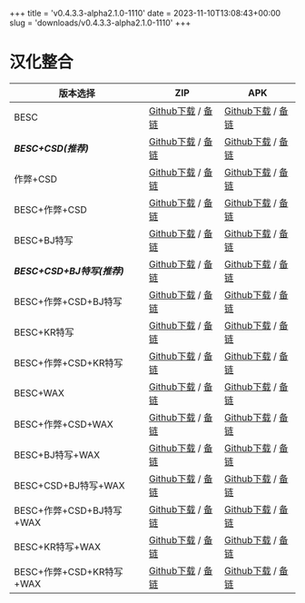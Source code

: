 
+++
title = 'v0.4.3.3-alpha2.1.0-1110'
date = 2023-11-10T13:08:43+00:00
slug = 'downloads/v0.4.3.3-alpha2.1.0-1110'
+++

# 汉化整合
|         版本选择          |                                                                                                                                                                           ZIP                                                                                                                                                                           |                                                                                                                                                                           APK                                                                                                                                                                           |
|---------------------------|---------------------------------------------------------------------------------------------------------------------------------------------------------------------------------------------------------------------------------------------------------------------------------------------------------------------------------------------------------|---------------------------------------------------------------------------------------------------------------------------------------------------------------------------------------------------------------------------------------------------------------------------------------------------------------------------------------------------------|
|BESC                       |[Github下载](https://github.com/sakarie9/DOL-CHS-MODS/releases/download/v0.4.3.3-alpha2.1.0-1110/dol-0.4.3.3-chsmods-a2.1.0-besc-1110.zip ) / [备链](https://ghproxy.com/https://github.com/sakarie9/DOL-CHS-MODS/releases/download/v0.4.3.3-alpha2.1.0-1110/dol-0.4.3.3-chsmods-a2.1.0-besc-1110.zip )                                                  |[Github下载](https://github.com/sakarie9/DOL-CHS-MODS/releases/download/v0.4.3.3-alpha2.1.0-1110/dol-0.4.3.3-chsmods-a2.1.0-besc-1110.apk ) / [备链](https://ghproxy.com/https://github.com/sakarie9/DOL-CHS-MODS/releases/download/v0.4.3.3-alpha2.1.0-1110/dol-0.4.3.3-chsmods-a2.1.0-besc-1110.apk )                                                  |
|***BESC+CSD(推荐)***       |[Github下载](https://github.com/sakarie9/DOL-CHS-MODS/releases/download/v0.4.3.3-alpha2.1.0-1110/dol-0.4.3.3-chsmods-a2.1.0-besc-csd-1110.zip ) / [备链](https://ghproxy.com/https://github.com/sakarie9/DOL-CHS-MODS/releases/download/v0.4.3.3-alpha2.1.0-1110/dol-0.4.3.3-chsmods-a2.1.0-besc-csd-1110.zip )                                          |[Github下载](https://github.com/sakarie9/DOL-CHS-MODS/releases/download/v0.4.3.3-alpha2.1.0-1110/dol-0.4.3.3-chsmods-a2.1.0-besc-csd-1110.apk ) / [备链](https://ghproxy.com/https://github.com/sakarie9/DOL-CHS-MODS/releases/download/v0.4.3.3-alpha2.1.0-1110/dol-0.4.3.3-chsmods-a2.1.0-besc-csd-1110.apk )                                          |
|作弊+CSD                   |[Github下载](https://github.com/sakarie9/DOL-CHS-MODS/releases/download/v0.4.3.3-alpha2.1.0-1110/dol-0.4.3.3-chsmods-a2.1.0-cheat-csd-1110.zip ) / [备链](https://ghproxy.com/https://github.com/sakarie9/DOL-CHS-MODS/releases/download/v0.4.3.3-alpha2.1.0-1110/dol-0.4.3.3-chsmods-a2.1.0-cheat-csd-1110.zip )                                        |[Github下载](https://github.com/sakarie9/DOL-CHS-MODS/releases/download/v0.4.3.3-alpha2.1.0-1110/dol-0.4.3.3-chsmods-a2.1.0-cheat-csd-1110.apk ) / [备链](https://ghproxy.com/https://github.com/sakarie9/DOL-CHS-MODS/releases/download/v0.4.3.3-alpha2.1.0-1110/dol-0.4.3.3-chsmods-a2.1.0-cheat-csd-1110.apk )                                        |
|BESC+作弊+CSD              |[Github下载](https://github.com/sakarie9/DOL-CHS-MODS/releases/download/v0.4.3.3-alpha2.1.0-1110/dol-0.4.3.3-chsmods-a2.1.0-besc-cheat-csd-1110.zip ) / [备链](https://ghproxy.com/https://github.com/sakarie9/DOL-CHS-MODS/releases/download/v0.4.3.3-alpha2.1.0-1110/dol-0.4.3.3-chsmods-a2.1.0-besc-cheat-csd-1110.zip )                              |[Github下载](https://github.com/sakarie9/DOL-CHS-MODS/releases/download/v0.4.3.3-alpha2.1.0-1110/dol-0.4.3.3-chsmods-a2.1.0-besc-cheat-csd-1110.apk ) / [备链](https://ghproxy.com/https://github.com/sakarie9/DOL-CHS-MODS/releases/download/v0.4.3.3-alpha2.1.0-1110/dol-0.4.3.3-chsmods-a2.1.0-besc-cheat-csd-1110.apk )                              |
|BESC+BJ特写                |[Github下载](https://github.com/sakarie9/DOL-CHS-MODS/releases/download/v0.4.3.3-alpha2.1.0-1110/dol-0.4.3.3-chsmods-a2.1.0-besc-sideviewbj-1110.zip ) / [备链](https://ghproxy.com/https://github.com/sakarie9/DOL-CHS-MODS/releases/download/v0.4.3.3-alpha2.1.0-1110/dol-0.4.3.3-chsmods-a2.1.0-besc-sideviewbj-1110.zip )                            |[Github下载](https://github.com/sakarie9/DOL-CHS-MODS/releases/download/v0.4.3.3-alpha2.1.0-1110/dol-0.4.3.3-chsmods-a2.1.0-besc-sideviewbj-1110.apk ) / [备链](https://ghproxy.com/https://github.com/sakarie9/DOL-CHS-MODS/releases/download/v0.4.3.3-alpha2.1.0-1110/dol-0.4.3.3-chsmods-a2.1.0-besc-sideviewbj-1110.apk )                            |
|***BESC+CSD+BJ特写(推荐)***|[Github下载](https://github.com/sakarie9/DOL-CHS-MODS/releases/download/v0.4.3.3-alpha2.1.0-1110/dol-0.4.3.3-chsmods-a2.1.0-besc-csd-sideviewbj-1110.zip ) / [备链](https://ghproxy.com/https://github.com/sakarie9/DOL-CHS-MODS/releases/download/v0.4.3.3-alpha2.1.0-1110/dol-0.4.3.3-chsmods-a2.1.0-besc-csd-sideviewbj-1110.zip )                    |[Github下载](https://github.com/sakarie9/DOL-CHS-MODS/releases/download/v0.4.3.3-alpha2.1.0-1110/dol-0.4.3.3-chsmods-a2.1.0-besc-csd-sideviewbj-1110.apk ) / [备链](https://ghproxy.com/https://github.com/sakarie9/DOL-CHS-MODS/releases/download/v0.4.3.3-alpha2.1.0-1110/dol-0.4.3.3-chsmods-a2.1.0-besc-csd-sideviewbj-1110.apk )                    |
|BESC+作弊+CSD+BJ特写       |[Github下载](https://github.com/sakarie9/DOL-CHS-MODS/releases/download/v0.4.3.3-alpha2.1.0-1110/dol-0.4.3.3-chsmods-a2.1.0-besc-cheat-csd-sideviewbj-1110.zip ) / [备链](https://ghproxy.com/https://github.com/sakarie9/DOL-CHS-MODS/releases/download/v0.4.3.3-alpha2.1.0-1110/dol-0.4.3.3-chsmods-a2.1.0-besc-cheat-csd-sideviewbj-1110.zip )        |[Github下载](https://github.com/sakarie9/DOL-CHS-MODS/releases/download/v0.4.3.3-alpha2.1.0-1110/dol-0.4.3.3-chsmods-a2.1.0-besc-cheat-csd-sideviewbj-1110.apk ) / [备链](https://ghproxy.com/https://github.com/sakarie9/DOL-CHS-MODS/releases/download/v0.4.3.3-alpha2.1.0-1110/dol-0.4.3.3-chsmods-a2.1.0-besc-cheat-csd-sideviewbj-1110.apk )        |
|BESC+KR特写                |[Github下载](https://github.com/sakarie9/DOL-CHS-MODS/releases/download/v0.4.3.3-alpha2.1.0-1110/dol-0.4.3.3-chsmods-a2.1.0-besc-sideviewkr-1110.zip ) / [备链](https://ghproxy.com/https://github.com/sakarie9/DOL-CHS-MODS/releases/download/v0.4.3.3-alpha2.1.0-1110/dol-0.4.3.3-chsmods-a2.1.0-besc-sideviewkr-1110.zip )                            |[Github下载](https://github.com/sakarie9/DOL-CHS-MODS/releases/download/v0.4.3.3-alpha2.1.0-1110/dol-0.4.3.3-chsmods-a2.1.0-besc-sideviewkr-1110.apk ) / [备链](https://ghproxy.com/https://github.com/sakarie9/DOL-CHS-MODS/releases/download/v0.4.3.3-alpha2.1.0-1110/dol-0.4.3.3-chsmods-a2.1.0-besc-sideviewkr-1110.apk )                            |
|BESC+作弊+CSD+KR特写       |[Github下载](https://github.com/sakarie9/DOL-CHS-MODS/releases/download/v0.4.3.3-alpha2.1.0-1110/dol-0.4.3.3-chsmods-a2.1.0-besc-cheat-csd-sideviewkr-1110.zip ) / [备链](https://ghproxy.com/https://github.com/sakarie9/DOL-CHS-MODS/releases/download/v0.4.3.3-alpha2.1.0-1110/dol-0.4.3.3-chsmods-a2.1.0-besc-cheat-csd-sideviewkr-1110.zip )        |[Github下载](https://github.com/sakarie9/DOL-CHS-MODS/releases/download/v0.4.3.3-alpha2.1.0-1110/dol-0.4.3.3-chsmods-a2.1.0-besc-cheat-csd-sideviewkr-1110.apk ) / [备链](https://ghproxy.com/https://github.com/sakarie9/DOL-CHS-MODS/releases/download/v0.4.3.3-alpha2.1.0-1110/dol-0.4.3.3-chsmods-a2.1.0-besc-cheat-csd-sideviewkr-1110.apk )        |
|BESC+WAX                   |[Github下载](https://github.com/sakarie9/DOL-CHS-MODS/releases/download/v0.4.3.3-alpha2.1.0-1110/dol-0.4.3.3-chsmods-a2.1.0-besc-wax-1110.zip ) / [备链](https://ghproxy.com/https://github.com/sakarie9/DOL-CHS-MODS/releases/download/v0.4.3.3-alpha2.1.0-1110/dol-0.4.3.3-chsmods-a2.1.0-besc-wax-1110.zip )                                          |[Github下载](https://github.com/sakarie9/DOL-CHS-MODS/releases/download/v0.4.3.3-alpha2.1.0-1110/dol-0.4.3.3-chsmods-a2.1.0-besc-wax-1110.apk ) / [备链](https://ghproxy.com/https://github.com/sakarie9/DOL-CHS-MODS/releases/download/v0.4.3.3-alpha2.1.0-1110/dol-0.4.3.3-chsmods-a2.1.0-besc-wax-1110.apk )                                          |
|BESC+作弊+CSD+WAX          |[Github下载](https://github.com/sakarie9/DOL-CHS-MODS/releases/download/v0.4.3.3-alpha2.1.0-1110/dol-0.4.3.3-chsmods-a2.1.0-besc-wax-cheat-csd-1110.zip ) / [备链](https://ghproxy.com/https://github.com/sakarie9/DOL-CHS-MODS/releases/download/v0.4.3.3-alpha2.1.0-1110/dol-0.4.3.3-chsmods-a2.1.0-besc-wax-cheat-csd-1110.zip )                      |[Github下载](https://github.com/sakarie9/DOL-CHS-MODS/releases/download/v0.4.3.3-alpha2.1.0-1110/dol-0.4.3.3-chsmods-a2.1.0-besc-wax-cheat-csd-1110.apk ) / [备链](https://ghproxy.com/https://github.com/sakarie9/DOL-CHS-MODS/releases/download/v0.4.3.3-alpha2.1.0-1110/dol-0.4.3.3-chsmods-a2.1.0-besc-wax-cheat-csd-1110.apk )                      |
|BESC+BJ特写+WAX            |[Github下载](https://github.com/sakarie9/DOL-CHS-MODS/releases/download/v0.4.3.3-alpha2.1.0-1110/dol-0.4.3.3-chsmods-a2.1.0-besc-wax-sideviewbj-1110.zip ) / [备链](https://ghproxy.com/https://github.com/sakarie9/DOL-CHS-MODS/releases/download/v0.4.3.3-alpha2.1.0-1110/dol-0.4.3.3-chsmods-a2.1.0-besc-wax-sideviewbj-1110.zip )                    |[Github下载](https://github.com/sakarie9/DOL-CHS-MODS/releases/download/v0.4.3.3-alpha2.1.0-1110/dol-0.4.3.3-chsmods-a2.1.0-besc-wax-sideviewbj-1110.apk ) / [备链](https://ghproxy.com/https://github.com/sakarie9/DOL-CHS-MODS/releases/download/v0.4.3.3-alpha2.1.0-1110/dol-0.4.3.3-chsmods-a2.1.0-besc-wax-sideviewbj-1110.apk )                    |
|BESC+CSD+BJ特写+WAX        |[Github下载](https://github.com/sakarie9/DOL-CHS-MODS/releases/download/v0.4.3.3-alpha2.1.0-1110/dol-0.4.3.3-chsmods-a2.1.0-besc-wax-csd-sideviewbj-1110.zip ) / [备链](https://ghproxy.com/https://github.com/sakarie9/DOL-CHS-MODS/releases/download/v0.4.3.3-alpha2.1.0-1110/dol-0.4.3.3-chsmods-a2.1.0-besc-wax-csd-sideviewbj-1110.zip )            |[Github下载](https://github.com/sakarie9/DOL-CHS-MODS/releases/download/v0.4.3.3-alpha2.1.0-1110/dol-0.4.3.3-chsmods-a2.1.0-besc-wax-csd-sideviewbj-1110.apk ) / [备链](https://ghproxy.com/https://github.com/sakarie9/DOL-CHS-MODS/releases/download/v0.4.3.3-alpha2.1.0-1110/dol-0.4.3.3-chsmods-a2.1.0-besc-wax-csd-sideviewbj-1110.apk )            |
|BESC+作弊+CSD+BJ特写+WAX   |[Github下载](https://github.com/sakarie9/DOL-CHS-MODS/releases/download/v0.4.3.3-alpha2.1.0-1110/dol-0.4.3.3-chsmods-a2.1.0-besc-wax-cheat-csd-sideviewbj-1110.zip ) / [备链](https://ghproxy.com/https://github.com/sakarie9/DOL-CHS-MODS/releases/download/v0.4.3.3-alpha2.1.0-1110/dol-0.4.3.3-chsmods-a2.1.0-besc-wax-cheat-csd-sideviewbj-1110.zip )|[Github下载](https://github.com/sakarie9/DOL-CHS-MODS/releases/download/v0.4.3.3-alpha2.1.0-1110/dol-0.4.3.3-chsmods-a2.1.0-besc-wax-cheat-csd-sideviewbj-1110.apk ) / [备链](https://ghproxy.com/https://github.com/sakarie9/DOL-CHS-MODS/releases/download/v0.4.3.3-alpha2.1.0-1110/dol-0.4.3.3-chsmods-a2.1.0-besc-wax-cheat-csd-sideviewbj-1110.apk )|
|BESC+KR特写+WAX            |[Github下载](https://github.com/sakarie9/DOL-CHS-MODS/releases/download/v0.4.3.3-alpha2.1.0-1110/dol-0.4.3.3-chsmods-a2.1.0-besc-wax-sideviewkr-1110.zip ) / [备链](https://ghproxy.com/https://github.com/sakarie9/DOL-CHS-MODS/releases/download/v0.4.3.3-alpha2.1.0-1110/dol-0.4.3.3-chsmods-a2.1.0-besc-wax-sideviewkr-1110.zip )                    |[Github下载](https://github.com/sakarie9/DOL-CHS-MODS/releases/download/v0.4.3.3-alpha2.1.0-1110/dol-0.4.3.3-chsmods-a2.1.0-besc-wax-sideviewkr-1110.apk ) / [备链](https://ghproxy.com/https://github.com/sakarie9/DOL-CHS-MODS/releases/download/v0.4.3.3-alpha2.1.0-1110/dol-0.4.3.3-chsmods-a2.1.0-besc-wax-sideviewkr-1110.apk )                    |
|BESC+作弊+CSD+KR特写+WAX   |[Github下载](https://github.com/sakarie9/DOL-CHS-MODS/releases/download/v0.4.3.3-alpha2.1.0-1110/dol-0.4.3.3-chsmods-a2.1.0-besc-wax-cheat-csd-sideviewkr-1110.zip ) / [备链](https://ghproxy.com/https://github.com/sakarie9/DOL-CHS-MODS/releases/download/v0.4.3.3-alpha2.1.0-1110/dol-0.4.3.3-chsmods-a2.1.0-besc-wax-cheat-csd-sideviewkr-1110.zip )|[Github下载](https://github.com/sakarie9/DOL-CHS-MODS/releases/download/v0.4.3.3-alpha2.1.0-1110/dol-0.4.3.3-chsmods-a2.1.0-besc-wax-cheat-csd-sideviewkr-1110.apk ) / [备链](https://ghproxy.com/https://github.com/sakarie9/DOL-CHS-MODS/releases/download/v0.4.3.3-alpha2.1.0-1110/dol-0.4.3.3-chsmods-a2.1.0-besc-wax-cheat-csd-sideviewkr-1110.apk )|
